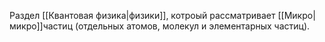 Раздел [[Квантовая физика|физики]], котроый рассматривает [[Микро|микро]]частиц (отдельных атомов, молекул и элементарных частиц).